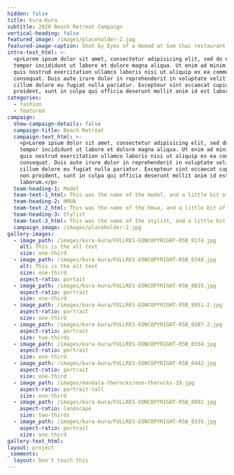 ```yaml
---
hidden: false
title: Kura-Kura
subtitle: 2020 Beach Retreat Campaign
vertical-heading: false
featured_image: /images/placeholder-2.jpg
featured-image-caption: Shot by Eyes of a Nomad at Som Chai restaurant
intro-text_html: >-
  <p>Lorem ipsum dolor sit amet, consectetur adipisicing elit, sed do eiusmod
  tempor incididunt ut labore et dolore magna aliqua. Ut enim ad minim veniam,
  quis nostrud exercitation ullamco laboris nisi ut aliquip ex ea commodo
  consequat. Duis aute irure dolor in reprehenderit in voluptate velit esse
  cillum dolore eu fugiat nulla pariatur. Excepteur sint occaecat cupidatat non
  proident, sunt in culpa qui officia deserunt mollit anim id est laborum.</p>
categories:
  - fashion
  - featured
campaign:
  show-campaign-details: false
  campaign-title: Beach Retreat
  campaign-text_html: >-
    <p>Lorem ipsum dolor sit amet, consectetur adipisicing elit, sed do eiusmod
    tempor incididunt ut labore et dolore magna aliqua. Ut enim ad minim veniam,
    quis nostrud exercitation ullamco laboris nisi ut aliquip ex ea commodo
    consequat. Duis aute irure dolor in reprehenderit in voluptate velit esse
    cillum dolore eu fugiat nulla pariatur. Excepteur sint occaecat cupidatat
    non proident, sunt in culpa qui officia deserunt mollit anim id est
    laborum.</p>
  team-heading-1: Model
  team-text-1_html: This was the name of the model, and a little bit of a blurb about her.
  team-heading-2: HMUA
  team-text-2_html: This was the name of the hmua, and a little bit of a blurb about her.
  team-heading-3: Stylist
  team-text-3_html: This was the name of the stylist, and a little bit of a blurb about her.
  campaign_image: /images/placeholder-2.jpg
gallery-images:
  - image_path: /images/kura-kura/FULLRES-EONCOPYRIGHT-R5B_0174.jpg
    alt: This is the alt text
    size: one-third
  - image_path: /images/kura-kura/FULLRES-EONCOPYRIGHT-R5B_8348.jpg
    alt: This is the alt text
    size: one-third
    aspect-ratio: portait
  - image_path: /images/kura-kura/FULLRES-EONCOPYRIGHT-R5B_8835.jpg
    aspect-ratio: portrait
    size: one-third
  - image_path: /images/kura-kura/FULLRES-EONCOPYRIGHT-R5B_8851-2.jpg
    aspect-ratio: portrait
    size: one-third
  - image_path: /images/kura-kura/FULLRES-EONCOPYRIGHT-R5B_0387-2.jpg
    aspect-ratio: portrait
    size: two-thirds
  - image_path: /images/kura-kura/FULLRES-EONCOPYRIGHT-R5B_0334.jpg
    aspect-ratio: portrait
    size: one-third
  - image_path: /images/kura-kura/FULLRES-EONCOPYRIGHT-R5B_0442.jpg
    aspect-ratio: portrait
    size: one-third
  - image_path: /images/mandala-therocks/eon-therocks-19.jpg
    aspect-ratio: portrait-tall
    size: one-third
  - image_path: /images/kura-kura/FULLRES-EONCOPYRIGHT-R5B_8892.jpg
    aspect-ratio: landscape
    size: two-thirds
  - image_path: /images/kura-kura/FULLRES-EONCOPYRIGHT-R5B_8335.jpg
    aspect-ratio: portrait
    size: one-third
gallery-text_html:
layout: project
_comments:
  layout: Don't touch this
---
```


